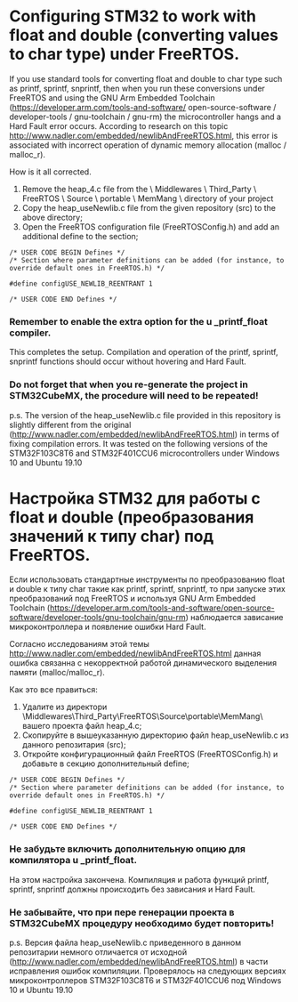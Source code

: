 # Configuring STM32 to work with float and double (converting values ​​to char type) under FreeRTOS.

If you use standard tools for converting float and double to char type such as printf, sprintf, snprintf, then when you run these conversions under FreeRTOS and using the GNU Arm Embedded Toolchain (https://developer.arm.com/tools-and-software/ open-source-software / developer-tools / gnu-toolchain / gnu-rm) the microcontroller hangs and a Hard Fault error occurs.
According to research on this topic http://www.nadler.com/embedded/newlibAndFreeRTOS.html, this error is associated with incorrect operation of dynamic memory allocation (malloc / malloc_r).

How is it all corrected.
1. Remove the heap_4.c file from the \ Middlewares \ Third_Party \ FreeRTOS \ Source \ portable \ MemMang \ directory of your project
2. Copy the heap_useNewlib.c file from the given repository (src) to the above directory;
3. Open the FreeRTOS configuration file (FreeRTOSConfig.h) and add an additional define to the section;
```
/* USER CODE BEGIN Defines */   	      
/* Section where parameter definitions can be added (for instance, to override default ones in FreeRTOS.h) */

#define configUSE_NEWLIB_REENTRANT 1

/* USER CODE END Defines */
```
### Remember to enable the extra option for the u _printf_float compiler.

This completes the setup. Compilation and operation of the printf, sprintf, snprintf functions should occur without hovering and Hard Fault.

### Do not forget that when you re-generate the project in STM32CubeMX, the procedure will need to be repeated!

p.s. The version of the heap_useNewlib.c file provided in this repository is slightly different from the original (http://www.nadler.com/embedded/newlibAndFreeRTOS.html) in terms of fixing compilation errors. It was tested on the following versions of the STM32F103C8T6 and STM32F401CCU6 microcontrollers under Windows 10 and Ubuntu 19.10


# Настройка STM32 для работы с float и double (преобразования значений к типу char) под FreeRTOS.

Если использовать стандартные инструменты по преобразованию  float и double к типу char такие как printf, sprintf, snprintf, то при запуске этих преобразований под FreeRTOS и используя  GNU Arm Embedded Toolchain (https://developer.arm.com/tools-and-software/open-source-software/developer-tools/gnu-toolchain/gnu-rm) наблюдается зависание микроконтроллера и появление ошибки Hard Fault.

Согласно исследованиям этой темы http://www.nadler.com/embedded/newlibAndFreeRTOS.html данная ошибка связанна с некорректной работой динамического выделения памяти (malloc/malloc_r).

Как это все правиться:
1. Удалите из директори \Middlewares\Third_Party\FreeRTOS\Source\portable\MemMang\ вашего проекта файл heap_4.c;
2. Скопируйте в вышеуказанную директорию файл heap_useNewlib.c из данного репозитария (src);
3. Откройте конфигурационный файл FreeRTOS (FreeRTOSConfig.h) и добавьте в секцию дополнительный define;
```
/* USER CODE BEGIN Defines */   	      
/* Section where parameter definitions can be added (for instance, to override default ones in FreeRTOS.h) */

#define configUSE_NEWLIB_REENTRANT 1

/* USER CODE END Defines */
```

### Не забудьте включить дополнительную опцию для компилятора u _printf_float.

На этом настройка закончена. Компиляция и работа функций printf, sprintf, snprintf должны происходить без зависания и Hard Fault.

### Не забывайте, что при пере генерации проекта в STM32CubeMX процедуру необходимо будет повторить!

p.s. Версия файла  heap_useNewlib.c приведенного в данном репозитарии немного отличается от исходной (http://www.nadler.com/embedded/newlibAndFreeRTOS.html) в части исправления ошибок компиляции. Проверялось на следующих версиях микроконтроллеров STM32F103C8T6 и STM32F401CCU6 под Windows 10 и Ubuntu 19.10